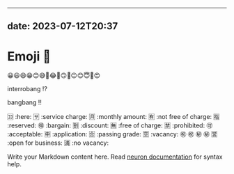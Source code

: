 ---

date: 2023-07-12T20:37
----------------------

# Emoji 🔰

😀😃😄😁😊😅🤣😂🙂🙃🫠😉😊😇🥰😍

interrobang ⁉️

bangbang ‼️

🈁️ :here:
🈂️ :service charge:
🈷️ :monthly amount:
🈶️ :not free of charge:
🈯️ :reserved:
🉐️ :bargain:
🈹️ :discount:
🈚️ :free of charge:
🈲️ :prohibited:
🉑️ :acceptable:
🈸️ :application:
🈴️ :passing grade:
🈳️ :vacancy:
㊗️ :congratulations:
㊙️ :secret:
🈺️ :open for business:
🈵️ :no vacancy:



Write your Markdown content here. Read [neuron documentation](https://neuron.zettel.page/2011404.html) for syntax help.


